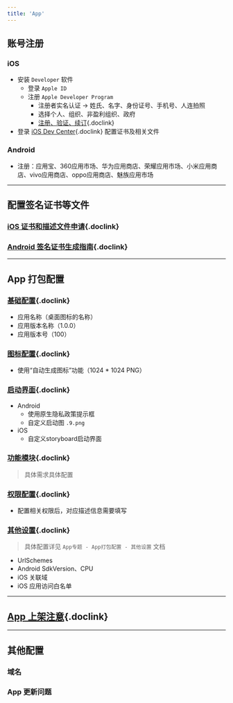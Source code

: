 ```yaml
---
title: 'App'
---
```


## 账号注册

### iOS
- 安装 `Developer` 软件
  - 登录 `Apple ID`
  - 注册 `Apple Developer Program`
    - 注册者实名认证 -> 姓氏、名字、身份证号、手机号、人连拍照
    - 选择个人、组织、非盈利组织、政府
    - [注册、验证、续订](https://developer.apple.com/cn/support/app-account){.doclink}
- 登录 [iOS Dev Center](https://developer.apple.com/account){.doclink} 配置证书及相关文件

### Android
- 注册：应用宝、360应用市场、华为应用商店、荣耀应用市场、小米应用商店、vivo应用商店、oppo应用商店、魅族应用市场

<hr />

## 配置签名证书等文件

### [iOS 证书和描述文件申请](https://ask.dcloud.net.cn/article/152){.doclink}

### [Android 签名证书生成指南](https://ask.dcloud.net.cn/article/35777){.doclink}

<hr />

## App 打包配置

### [基础配置](https://uniapp.dcloud.net.cn/tutorial/app-base.html){.doclink}
- 应用名称（桌面图标的名称）
- 应用版本名称（1.0.0）
- 应用版本号（100）

### [图标配置](https://uniapp.dcloud.net.cn/tutorial/app-icons.html){.doclink}
- 使用“自动生成图标”功能（1024 * 1024 PNG）

### [启动界面](https://uniapp.dcloud.net.cn/tutorial/app-splashscreen.html){.doclink}
- Android
  - 使用原生隐私政策提示框
  - 自定义启动图 `.9.png`
- iOS
  - 自定义storyboard启动界面

### [功能模块](https://uniapp.dcloud.net.cn/tutorial/app-modules.html){.doclink}
> 具体需求具体配置

### [权限配置](https://uniapp.dcloud.net.cn/tutorial/app-permission-android.html){.doclink}
- 配置相关权限后，对应描述信息需要填写

### [其他设置](https://uniapp.dcloud.net.cn/tutorial/app-webview-error.html){.doclink}
> 具体配置详见 `App专题 - App打包配置 - 其他设置` 文档
- UrlSchemes
- Android SdkVersion、CPU
- iOS 关联域
- iOS 应用访问白名单

<hr />

## [App 上架注意](https://uniapp.dcloud.net.cn/tutorial/store.html){.doclink}

<hr />

## 其他配置

### 域名

### App 更新问题
